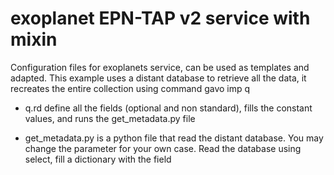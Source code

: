 # exoplanet EPN-TAP v2 service with mixin

Configuration files for exoplanets service, can be used as templates and adapted.
This example uses a distant database to retrieve all the data, it recreates the entire collection using command gavo imp q


   - q.rd define all the fields (optional and non standard), fills the constant values, and runs the get_metadata.py file

   - get_metadata.py is a python file that read the distant database. You may change the parameter for your own case. Read the database using select, fill a dictionary with the field





